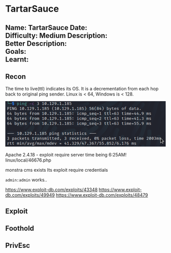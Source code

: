 # TartarSauce
Name: TartarSauce
Date:  
Difficulty:  Medium
Description:  
Better Description:  
Goals:  
Learnt:
-  

## Recon

The time to live(ttl) indicates its OS. It is a decrementation from each hop back to original ping sender. Linux is < 64, Windows is < 128.

![ping](HackTheBox/Retired-Machines/TartarSauce/Screenshots/ping.png)

Apache 2.4.18 - exploit require server time being 6:25AM!
linux/local/46676.php

monstra cms exists
Its exploit require credentials

`admin:admin` works..

https://www.exploit-db.com/exploits/43348
https://www.exploit-db.com/exploits/49949
https://www.exploit-db.com/exploits/48479

## Exploit

## Foothold

## PrivEsc

      
